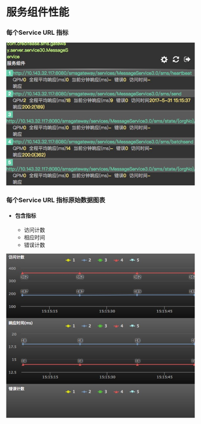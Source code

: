 # 服务组件性能

### 每个Service URL 指标

![](assets/20_1.png)

### 每个Service URL 指标原始数据图表
* #### 包含指标

  * 访问计数
  * 相应时间
  * 错误计数

![](assets/20_2.png)